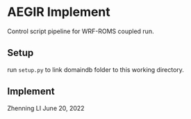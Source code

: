 # AEGIR Implement

Control script pipeline for WRF-ROMS coupled run.

## Setup
run `setup.py` to link domaindb folder to this working directory.

## Implement

Zhenning LI
June 20, 2022

